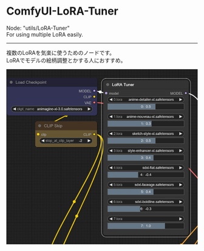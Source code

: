 # ComfyUI-LoRA-Tuner
Node: "utils/LoRA-Tuner"<br>
For using multiple LoRA easily.<br>
<hr>
複数のLoRAを気楽に使うためのノードです。<br>
LoRAでモデルの絵柄調整とかする人におすすめ。<br>

<img src="sample.jpg"><br>

